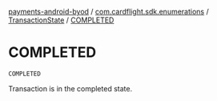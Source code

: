 [payments-android-byod](../../index.md) / [com.cardflight.sdk.enumerations](../index.md) / [TransactionState](index.md) / [COMPLETED](./-c-o-m-p-l-e-t-e-d.md)

# COMPLETED

`COMPLETED`

Transaction is in the completed state.

